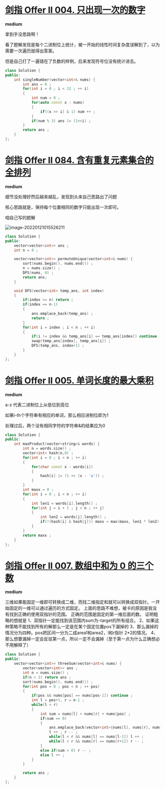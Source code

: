 # [剑指 Offer II 004. 只出现一次的数字 ](https://leetcode-cn.com/problems/WGki4K/)

**medium**

拿到手没思路啊！

看了题解发现是每个二进制位上统计，被一开始的线性时间复杂度误解到了，以为需要一次遍历就得出答案。

但是自己打了一遍错在了负数的样例，后来发现符号位没有统计进去。

```c++
class Solution {
public:
    int singleNumber(vector<int>& nums) {
        int ans = 0 ;
        for(int i = 0 ; i < 32 ; ++ i)
        {
            int num = 0 ;
            for(auto const x : nums)
            {
                if((x >> i) & 1) num ++ ;
            }
            if(num % 3) ans |= (1<<i) ;
        }
        return ans ;
    }
};
```

# [剑指 Offer II 084. 含有重复元素集合的全排列 ](https://leetcode-cn.com/problems/7p8L0Z/)

**medium**

细节没处理好然后越来越乱，发现到头来自己思路出了问题

核心思路就是，保持每个位置相同的数字只能出现一次即可。

咱自己写的题解

![image-20220121015526211](https://s2.loli.net/2022/01/21/56uxcRhSBOeso3j.png)

```c++
class Solution {
public:
    vector<vector<int>> ans ;
    int n = 0 ;

    vector<vector<int>> permuteUnique(vector<int>& nums) {
        sort(nums.begin(), nums.end()) ;
        n = nums.size() ;
        DFS(nums, 0) ;
        return ans;
    }

    void DFS(vector<int> temp_ans, int index) 
    {
        if(index >= n) return ;
        if(index == n-1)
        {
            ans.emplace_back(temp_ans) ;
            return ;
        }
        for(int i = index ; i < n ; ++ i)
        {
            if(i != index && temp_ans[i] == temp_ans[index]) continue ;
            swap(temp_ans[index], temp_ans[i]) ;
            DFS(temp_ans, index+1) ;
        }
    }
};
```

# [剑指 Offer II 005. 单词长度的最大乘积](https://leetcode-cn.com/problems/aseY1I/)

**medium**

a-z 代表二进制位上从低位到高位

如果i-th个字符串有相应的单词，那么相应进制位即为1

处理过后，两个没有相同字符的字符串&的结果应为0

```c++
class Solution {
public:
    int maxProduct(vector<string>& words) {
        int n = words.size() ;
        vector<int> hash(n,0) ;
        for(int i = 0 ; i < n ; ++ i)
        {
            for(char const x : words[i])
            {
                hash[i] |= (1 << (x - 'a')) ;
            }
        }
        int maxx = 0 ;
        for(int i = 0 ; i < n ; ++ i)
        {
            int len1 = words[i].length() ;
            for(int j = i + 1 ; j < n ; ++ j)
            {
                int len2 = words[j].length() ;
                if(!(hash[i] & hash[j])) maxx = max(maxx, len1 * len2) ;
            }
        }
        return maxx ;
    }
};
```

# [剑指 Offer II 007. 数组中和为 0 的三个数](https://leetcode-cn.com/problems/1fGaJU/)

**medium**

三维如果能固定一维即可转换成二维，而找二维指定和就可以转换成双指针。一开始固定的一维可以通过遍历的方式固定。
上面的思路不难想，被卡的原因是我没有找到正确的使用双指针的范围。
正确的范围是固定的第一维后面的数。
证明粗略的想就是
1、双指针一定能找到该范围内sum为-target的所有组合。
2、如果这种策略不能找到所有的解那么一定是在某个固定位置pos下漏掉的
3、那么漏掉的情况分为四种。pos把区间一分为二成area1和area2，l和r指针 2*2的情况。
4、那么想要漏掉一定会反驳第一点，所以一定不会漏掉（至于第一点为什么正确想必不用解释了）

```c++
class Solution {
public:
    vector<vector<int>> threeSum(vector<int>& nums) {
        vector<vector<int>> ans ;
        int n = nums.size() ;
        if(n < 3) return ans ;
        sort(nums.begin(), nums.end()) ;
        for(int pos = 0 ; pos < n ; ++ pos)
        {
            if(pos && nums[pos] == nums[pos-1]) continue ;
            int l = pos+1, r = n-1 ;
            while(l < r)
            {
                int sum = nums[l] + nums[r] + nums[pos] ; 
                if(sum == 0)
                {
                    ans.emplace_back(vector<int>{nums[l], nums[r], nums[pos]}) ;
                    l ++ ; r -- ;
                    while(l < r && nums[l] == nums[l-1]) l ++ ;
                    while(l < r && nums[r] == nums[r+1]) r -- ;
                }
                else if(sum > 0) r -- ;
                else l ++ ;
            }
        }

        return ans ;
    }
};
```

